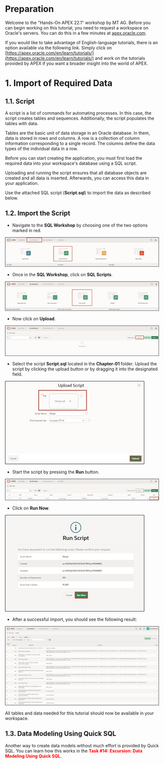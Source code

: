 # Preparation

Welcome to the "Hands-On APEX 22.1" workshop by MT AG.
Before you can begin working on this tutorial, you need to request a workspace on Oracle's servers. You can do this in a few minutes at [apex.oracle.com](apex.oracle.com).

If you would like to take advantage of English-language tutorials, there is an option available via the following link. Simply click on [https://apex.oracle.com/en/learn/tutorials/](https://apex.oracle.com/en/learn/tutorials/) and work on the tutorials provided by APEX if you want a broader insight into the world of APEX.  

# 1. Import of Required Data

## 1.1. Script

A script is a list of commands for automating processes. In this case, the script creates tables and sequences. Additionally, the script populates the tables with data.

Tables are the basic unit of data storage in an Oracle database. In them, data is stored in rows and columns. A row is a collection of column information corresponding to a single record. The columns define the data types of the individual data in a row.

Before you can start creating the application, you must first load the required data into your workspace's database using a SQL script.

Uploading and running the script ensures that all database objects are created and all data is inserted. Afterwards, you can access this data in your application.

Use the attached SQL script (**Script.sql**) to import the data as described below.

## 1.2. Import the Script

- Navigate to the **SQL Workshop** by choosing one of the two options marked in red.

![](../../assets/Chapter-01/Open_SQL_Workshop.jpg)

- Once in the **SQL Workshop**, click on **SQL Scripts**.

![](../../assets/Chapter-01/Open_SQL_Skripts.jpg)

- Now click on **Upload**.

![](../../assets/Chapter-01/SQL_Workshop_open_upload.jpg)

- Select the script **Script.sql** located in the **Chapter-01** folder. Upload the script by clicking the upload button or by dragging it into the designated field.

![](../../assets/Chapter-01/SQL_Workshop_upload_Skript.jpg)

- Start the script by pressing the **Run** button.

![](../../assets/Chapter-01/SQL_Workshop_run_Skript_1.jpg)

- Click on **Run Now**.

![](../../assets/Chapter-01/SQL_Workshop_run_Skript_2.jpg)

- After a successful import, you should see the following result:

![](../../assets/Chapter-01/SQL_Workshop_result.jpg)

All tables and data needed for this tutorial should now be available in your workspace.  

## 1.3. Data Modeling Using Quick SQL

Another way to create data models without much effort is provided by Quick SQL. You can learn how this works in the <span style="color:red">**Task #14: Excursion: Data Modeling Using Quick SQL**</span>. 